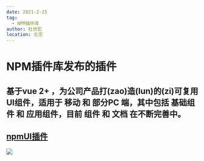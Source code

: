 ```yaml
---
date: 2021-2-25
tag:
  - NPM插件库
author: 杜世宏
location: 北京
---
```


# NPM插件库发布的插件
## 基于vue 2+ ，为公司产品打(zao)造(lun)的(zi)可复用UI组件，适用于 移动 和 部分PC 端，其中包括 基础组件 和 应用组件，目前 组件 和 文档 在不断完善中。
[npmUI插件](https://dsh225.github.io/DMUI/dist/#/)
---
![](https://img.kancloud.cn/37/f2/37f206a946bcec089da2c92f59c8dca7_1352x685.png)
